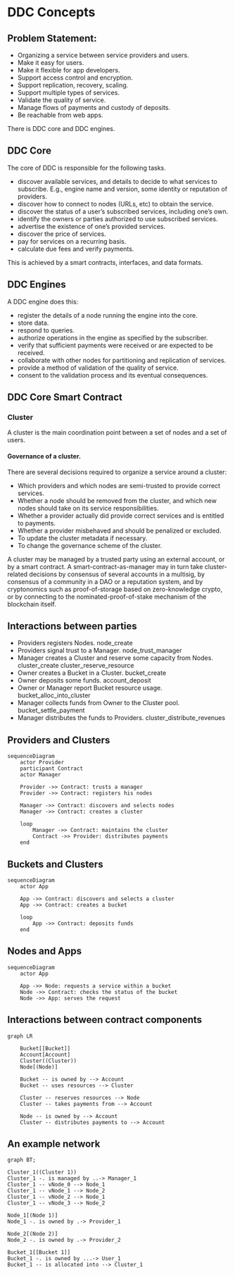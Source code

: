 # DDC Concepts

## Problem Statement:

- Organizing a service between service providers and users.
- Make it easy for users.
- Make it flexible for app developers.
- Support access control and encryption.
- Support replication, recovery, scaling.
- Support multiple types of services.
- Validate the quality of service.
- Manage flows of payments and custody of deposits.
- Be reachable from web apps.

There is DDC core and DDC engines.

## DDC Core

The core of DDC is responsible for the following tasks.

- discover available services, and details to decide to what services to subscribe. E.g., engine name and version, some identity or reputation of providers.
- discover how to connect to nodes (URLs, etc) to obtain the service.
- discover the status of a user’s subscribed services, including one’s own.
- identify the owners or parties authorized to use subscribed services.
- advertise the existence of one’s provided services.
- discover the price of services.
- pay for services on a recurring basis.
- calculate due fees and verify payments.

This is achieved by a smart contracts, interfaces, and data formats.


## DDC Engines

A DDC engine does this:

- register the details of a node running the engine into the core.
- store data.
- respond to queries.
- authorize operations in the engine as specified by the subscriber.
- verify that sufficient payments were received or are expected to be received.
- collaborate with other nodes for partitioning and replication of services.
- provide a method of validation of the quality of service.
- consent to the validation process and its eventual consequences.

## DDC Core Smart Contract

### Cluster

A cluster is the main coordination point between a set of nodes and a set of users.

#### Governance of a cluster.

There are several decisions required to organize a service around a cluster:
- Which providers and which nodes are semi-trusted to provide correct services.
- Whether a node should be removed from the cluster, and which new nodes should take on its service responsibilities.
- Whether a provider actually did provide correct services and is entitled to payments.
- Whether a provider misbehaved and should be penalized or excluded.
- To update the cluster metadata if necessary.
- To change the governance scheme of the cluster.

A cluster may be managed by a trusted party using an external account, or by a smart contract. A smart-contract-as-manager may in turn take cluster-related decisions by consensus of several accounts in a multisig, by consensus of a community in a DAO or a reputation system, and by cryptonomics such as proof-of-storage based on zero-knowledge crypto, or by connecting to the nominated-proof-of-stake mechanism of the blockchain itself.


## Interactions between parties

- Providers registers Nodes.
    node_create
- Providers signal trust to a Manager.
    node_trust_manager
- Manager creates a Cluster and reserve some capacity from Nodes.
    cluster_create
    cluster_reserve_resource
- Owner creates a Bucket in a Cluster.
    bucket_create
- Owner deposits some funds.
    account_deposit
- Owner or Manager report Bucket resource usage.
    bucket_alloc_into_cluster
- Manager collects funds from Owner to the Cluster pool.
    bucket_settle_payment
- Manager distributes the funds to Providers.
    cluster_distribute_revenues

## Providers and Clusters

```mermaid
sequenceDiagram
    actor Provider
    participant Contract
    actor Manager

    Provider ->> Contract: trusts a manager
    Provider ->> Contract: registers his nodes

    Manager ->> Contract: discovers and selects nodes
    Manager ->> Contract: creates a cluster

    loop
        Manager ->> Contract: maintains the cluster
        Contract ->> Provider: distributes payments
    end

```


## Buckets and Clusters

```mermaid
sequenceDiagram
    actor App

    App ->> Contract: discovers and selects a cluster
    App ->> Contract: creates a bucket

    loop
        App ->> Contract: deposits funds
    end
```


## Nodes and Apps

```mermaid
sequenceDiagram
    actor App

    App ->> Node: requests a service within a bucket
    Node ->> Contract: checks the status of the bucket
    Node ->> App: serves the request

```


## Interactions between contract components

```mermaid
graph LR

    Bucket[[Bucket]]
    Account[Account]
    Cluster((Cluster))
    Node[(Node)]

    Bucket -- is owned by --> Account
    Bucket -- uses resources --> Cluster

    Cluster -- reserves resources --> Node
    Cluster -- takes payments from --> Account

    Node -- is owned by --> Account
    Cluster -- distributes payments to --> Account

```


## An example network

```mermaid
graph BT;

Cluster_1((Cluster 1))
Cluster_1 -. is managed by ..-> Manager_1
Cluster_1 -- vNode_0 --> Node_1
Cluster_1 -- vNode_1 --> Node_2
Cluster_1 -- vNode_2 --> Node_1
Cluster_1 -- vNode_3 --> Node_2

Node_1[(Node 1)]
Node_1 -. is owned by .-> Provider_1

Node_2[(Node 2)]
Node_2 -. is owned by .-> Provider_2

Bucket_1[[Bucket 1]]
Bucket_1 -. is owned by ...-> User_1
Bucket_1 -- is allocated into --> Cluster_1

```
